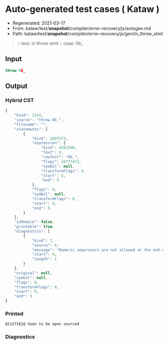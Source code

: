 # Auto-generated test cases ( Kataw )
- Regenerated: 2021-03-17
- From: kataw/test/__snapshot__/compiler/error-recovery/js/autogen.md
- Path: kataw/test/__snapshot__/compiler/error-recovery/js/gen/in_throw_stmt
> :: test: in throw stmt
> :: case: 0b_
## Input

`````js
throw 0b_
`````

## Output

### Hybrid CST

```javascript
{
    "kind": 2243,
    "source": "throw 0b_",
    "filename": "",
    "statements": [
        {
            "kind": 2097373,
            "expression": {
                "kind": 4261540,
                "text": 0,
                "rawText": "0b_",
                "flags": 16777472,
                "symbol": null,
                "transformFlags": 0,
                "start": 5,
                "end": 9
            },
            "flags": 0,
            "symbol": null,
            "transformFlags": 0,
            "start": 0,
            "end": 9
        }
    ],
    "isModule": false,
    "printable": true,
    "diagnostics": [
        {
            "kind": 2,
            "source": 0,
            "message": "Numeric separators are not allowed at the end of numeric literals",
            "start": 9,
            "length": 1
        }
    ],
    "original": null,
    "symbol": null,
    "flags": 0,
    "transformFlags": 0,
    "start": 0,
    "end": 9
}
```

### Printed

```javascript
@{x2716}@ Soon to be open sourced
```

### Diagnostics

```javascript

```

